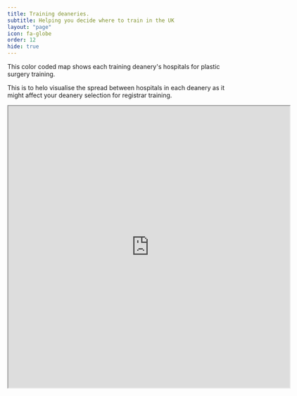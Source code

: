```yaml
---
title: Training deaneries.
subtitle: Helping you decide where to train in the UK
layout: "page"
icon: fa-globe
order: 12
hide: true
---
```

This color coded map shows each training deanery's hospitals for plastic surgery training.

This is to helo visualise the spread between hospitals in each deanery as it might affect your deanery selection for registrar training.


<iframe src="https://www.google.com/maps/d/embed?mid=13sBoDG6pJXf4PN73RedtTNxjYWznZOLu" width="640" height="640"></iframe>
